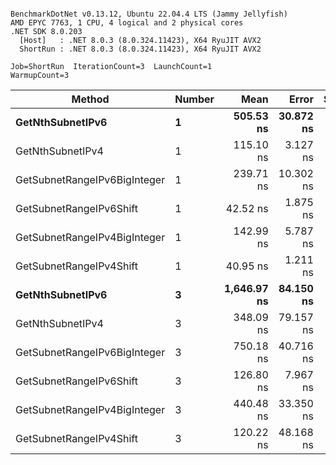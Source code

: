 ```

BenchmarkDotNet v0.13.12, Ubuntu 22.04.4 LTS (Jammy Jellyfish)
AMD EPYC 7763, 1 CPU, 4 logical and 2 physical cores
.NET SDK 8.0.203
  [Host]   : .NET 8.0.3 (8.0.324.11423), X64 RyuJIT AVX2
  ShortRun : .NET 8.0.3 (8.0.324.11423), X64 RyuJIT AVX2

Job=ShortRun  IterationCount=3  LaunchCount=1  
WarmupCount=3  

```
| Method                       | Number | Mean        | Error     | StdDev   | Min         | Max         | Gen0   | Allocated |
|----------------------------- |------- |------------:|----------:|---------:|------------:|------------:|-------:|----------:|
| **GetNthSubnetIPv6**             | **1**      |   **505.53 ns** | **30.872 ns** | **1.692 ns** |   **504.27 ns** |   **507.45 ns** | **0.0076** |     **696 B** |
| GetNthSubnetIPv4             | 1      |   115.10 ns |  3.127 ns | 0.171 ns |   114.90 ns |   115.21 ns | 0.0019 |     160 B |
| GetSubnetRangeIPv6BigInteger | 1      |   239.71 ns | 10.302 ns | 0.565 ns |   239.10 ns |   240.21 ns | 0.0048 |     432 B |
| GetSubnetRangeIPv6Shift      | 1      |    42.52 ns |  1.875 ns | 0.103 ns |    42.44 ns |    42.64 ns | 0.0019 |     160 B |
| GetSubnetRangeIPv4BigInteger | 1      |   142.99 ns |  5.787 ns | 0.317 ns |   142.64 ns |   143.25 ns | 0.0024 |     208 B |
| GetSubnetRangeIPv4Shift      | 1      |    40.95 ns |  1.211 ns | 0.066 ns |    40.89 ns |    41.02 ns | 0.0021 |     176 B |
| **GetNthSubnetIPv6**             | **3**      | **1,646.97 ns** | **84.150 ns** | **4.613 ns** | **1,641.68 ns** | **1,650.14 ns** | **0.0248** |    **2168 B** |
| GetNthSubnetIPv4             | 3      |   348.09 ns | 79.157 ns | 4.339 ns |   343.12 ns |   351.12 ns | 0.0057 |     480 B |
| GetSubnetRangeIPv6BigInteger | 3      |   750.18 ns | 40.716 ns | 2.232 ns |   747.77 ns |   752.18 ns | 0.0153 |    1296 B |
| GetSubnetRangeIPv6Shift      | 3      |   126.80 ns |  7.967 ns | 0.437 ns |   126.30 ns |   127.13 ns | 0.0057 |     480 B |
| GetSubnetRangeIPv4BigInteger | 3      |   440.48 ns | 33.350 ns | 1.828 ns |   438.75 ns |   442.39 ns | 0.0072 |     624 B |
| GetSubnetRangeIPv4Shift      | 3      |   120.22 ns | 48.168 ns | 2.640 ns |   118.57 ns |   123.27 ns | 0.0062 |     528 B |
